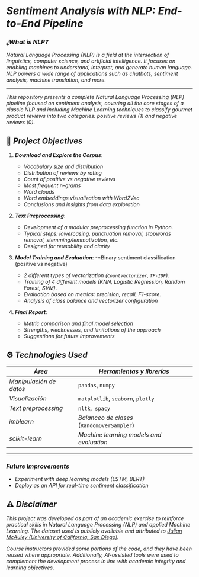 # *Sentiment Analysis with NLP: End-to-End Pipeline*

### *¿What is NLP?*
*Natural Language Processing (NLP) is a field at the intersection of linguistics, computer science, and artificial intelligence. It focuses on enabling machines to understand, interpret, and generate human language. NLP powers a wide range of applications such as chatbots, sentiment analysis, machine translation, and more.*

---
*This repository presents a complete Natural Language Processing (NLP) pipeline focused on sentiment analysis, covering all the core stages of a classic NLP and including Machine Learning techniques to classify gourmet product reviews into two categories: positive reviews (1) and negative reviews (0).*


## 📌 *Project Objectives* 
1. ***Download and Explore the Corpus***:
   - *Vocabulary size and distribution*
   - *Distribution of reviews by rating*
   - *Count of positive vs negative reviews*
   - *Most frequent n-grams*
   - *Word clouds*
   - *Word embeddings visualization with Word2Vec*
   - *Conclusions and insights from data exploration*

2. ***Text Preprocessing***:
   - *Development of a modular preprocessing function in Python.*
   - *Typical steps: lowercasing, punctuation removal, stopwords removal, stemming/lemmatization, etc.*
   - *Designed for reusability and clarity*

3. ***Model Training and Evaluation***:
    -*Binary sentiment classification (positive vs negative)
   - *2 different types of vectorization (`CountVectorizer`,  `TF-IDF`).*
   - *Training of 4 different models (KNN, Logistic Regression, Random Forest, SVM).*
   - *Evaluation based on metrics: precision, recall, F1-score.*
   - *Analysis of class balance and vectorizer configuration*

4. ***Final Report***:
   - *Metric comparison and final model selection*
   - *Strengths, weaknesses, and limitations of the approach*
   - *Suggestions for future improvements*


##  ⚙️ *Technologies Used*

  | *Área*              | *Herramientas y librerías* |
|-------------------|--------------------------|
| *Manipulación de datos* | `pandas`, `numpy`|
| *Visualización* | `matplotlib`, `seaborn`, `plotly` |
| *Text preprocessing* | `nltk`,` spacy` |
| *imblearn* | *Balanceo de clases* (`RandomOverSampler`)
| *scikit-learn* | *Machine learning models and evaluation*|


---

### *Future Improvements*

* *Experiment with deep learning models (LSTM, BERT)*
* *Deploy as an API for real-time sentiment classification*

## ⚠️ *Disclaimer*
*This project was developed as part of an academic exercise to reinforce practical skills in Natural Language Processing (NLP) and applied Machine Learning. The dataset used is publicly available and attributed to [Julian McAuley (University of California, San Diego)](https://jmcauley.ucsd.edu/data/amazon/).*

*Course instructors provided some portions of the code, and they have been reused where appropriate. Additionally, AI-assisted tools were used to complement the development process in line with academic integrity and learning objectives*.


